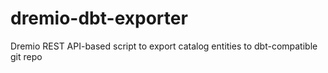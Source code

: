 # dremio-dbt-exporter
Dremio REST API-based script to export catalog entities to dbt-compatible git repo
